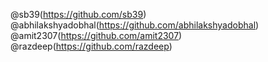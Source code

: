 @sb39(https://github.com/sb39)
@abhilakshyadobhal(https://github.com/abhilakshyadobhal)
@amit2307(https://github.com/amit2307)
@razdeep(https://github.com/razdeep)